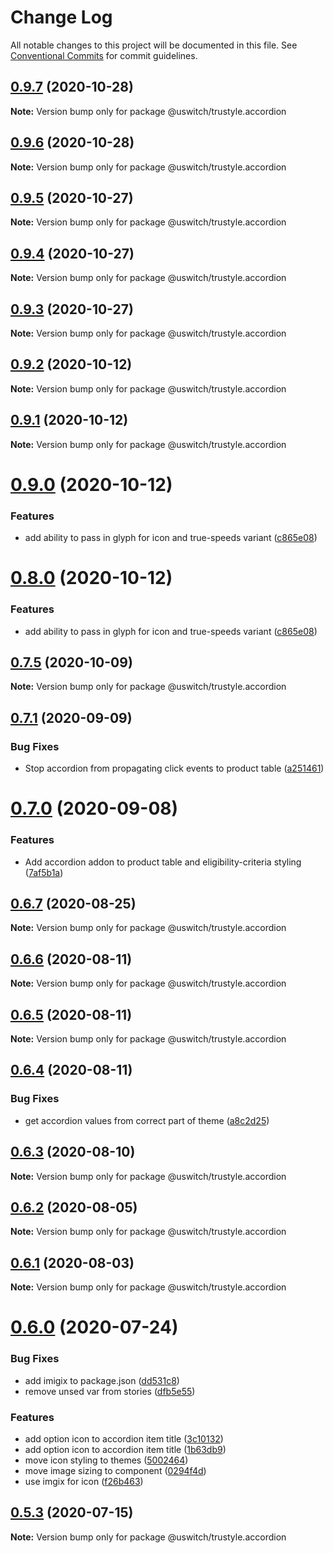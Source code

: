# Change Log

All notable changes to this project will be documented in this file.
See [Conventional Commits](https://conventionalcommits.org) for commit guidelines.

## [0.9.7](https://github.com/uswitch/trustyle/compare/@uswitch/trustyle.accordion@0.9.5...@uswitch/trustyle.accordion@0.9.7) (2020-10-28)

**Note:** Version bump only for package @uswitch/trustyle.accordion





## [0.9.6](https://github.com/uswitch/trustyle/compare/@uswitch/trustyle.accordion@0.9.5...@uswitch/trustyle.accordion@0.9.6) (2020-10-28)

**Note:** Version bump only for package @uswitch/trustyle.accordion





## [0.9.5](https://github.com/uswitch/trustyle/compare/@uswitch/trustyle.accordion@0.9.4...@uswitch/trustyle.accordion@0.9.5) (2020-10-27)

**Note:** Version bump only for package @uswitch/trustyle.accordion





## [0.9.4](https://github.com/uswitch/trustyle/compare/@uswitch/trustyle.accordion@0.9.3...@uswitch/trustyle.accordion@0.9.4) (2020-10-27)

**Note:** Version bump only for package @uswitch/trustyle.accordion





## [0.9.3](https://github.com/uswitch/trustyle/compare/@uswitch/trustyle.accordion@0.9.2...@uswitch/trustyle.accordion@0.9.3) (2020-10-27)

**Note:** Version bump only for package @uswitch/trustyle.accordion





## [0.9.2](https://github.com/uswitch/trustyle/compare/@uswitch/trustyle.accordion@0.9.0...@uswitch/trustyle.accordion@0.9.2) (2020-10-12)

**Note:** Version bump only for package @uswitch/trustyle.accordion





## [0.9.1](https://github.com/uswitch/trustyle/compare/@uswitch/trustyle.accordion@0.9.0...@uswitch/trustyle.accordion@0.9.1) (2020-10-12)

**Note:** Version bump only for package @uswitch/trustyle.accordion





# [0.9.0](https://github.com/uswitch/trustyle/compare/@uswitch/trustyle.accordion@0.7.5...@uswitch/trustyle.accordion@0.9.0) (2020-10-12)


### Features

* add ability to pass in glyph for icon and true-speeds variant ([c865e08](https://github.com/uswitch/trustyle/commit/c865e08))





# [0.8.0](https://github.com/uswitch/trustyle/compare/@uswitch/trustyle.accordion@0.7.5...@uswitch/trustyle.accordion@0.8.0) (2020-10-12)


### Features

* add ability to pass in glyph for icon and true-speeds variant ([c865e08](https://github.com/uswitch/trustyle/commit/c865e08))





## [0.7.5](https://github.com/uswitch/trustyle/compare/@uswitch/trustyle.accordion@0.7.4...@uswitch/trustyle.accordion@0.7.5) (2020-10-09)

**Note:** Version bump only for package @uswitch/trustyle.accordion






## [0.7.1](https://github.com/uswitch/trustyle/compare/@uswitch/trustyle.accordion@0.7.0...@uswitch/trustyle.accordion@0.7.1) (2020-09-09)


### Bug Fixes

* Stop accordion from propagating click events to product table ([a251461](https://github.com/uswitch/trustyle/commit/a251461))





# [0.7.0](https://github.com/uswitch/trustyle/compare/@uswitch/trustyle.accordion@0.6.7...@uswitch/trustyle.accordion@0.7.0) (2020-09-08)


### Features

* Add accordion addon to product table and eligibility-criteria styling ([7af5b1a](https://github.com/uswitch/trustyle/commit/7af5b1a))





## [0.6.7](https://github.com/uswitch/trustyle/compare/@uswitch/trustyle.accordion@0.6.6...@uswitch/trustyle.accordion@0.6.7) (2020-08-25)

**Note:** Version bump only for package @uswitch/trustyle.accordion





## [0.6.6](https://github.com/uswitch/trustyle/compare/@uswitch/trustyle.accordion@0.6.5...@uswitch/trustyle.accordion@0.6.6) (2020-08-11)

**Note:** Version bump only for package @uswitch/trustyle.accordion





## [0.6.5](https://github.com/uswitch/trustyle/compare/@uswitch/trustyle.accordion@0.6.4...@uswitch/trustyle.accordion@0.6.5) (2020-08-11)

**Note:** Version bump only for package @uswitch/trustyle.accordion





## [0.6.4](https://github.com/uswitch/trustyle/compare/@uswitch/trustyle.accordion@0.6.3...@uswitch/trustyle.accordion@0.6.4) (2020-08-11)


### Bug Fixes

* get accordion values from correct part of theme ([a8c2d25](https://github.com/uswitch/trustyle/commit/a8c2d25))





## [0.6.3](https://github.com/uswitch/trustyle/compare/@uswitch/trustyle.accordion@0.6.0...@uswitch/trustyle.accordion@0.6.3) (2020-08-10)

**Note:** Version bump only for package @uswitch/trustyle.accordion





## [0.6.2](https://github.com/uswitch/trustyle/compare/@uswitch/trustyle.accordion@0.6.0...@uswitch/trustyle.accordion@0.6.2) (2020-08-05)

**Note:** Version bump only for package @uswitch/trustyle.accordion





## [0.6.1](https://github.com/uswitch/trustyle/compare/@uswitch/trustyle.accordion@0.6.0...@uswitch/trustyle.accordion@0.6.1) (2020-08-03)

**Note:** Version bump only for package @uswitch/trustyle.accordion





# [0.6.0](https://github.com/uswitch/trustyle/compare/@uswitch/trustyle.accordion@0.5.3...@uswitch/trustyle.accordion@0.6.0) (2020-07-24)


### Bug Fixes

* add imigix to package.json ([dd531c8](https://github.com/uswitch/trustyle/commit/dd531c8))
* remove unsed var from stories ([dfb5e55](https://github.com/uswitch/trustyle/commit/dfb5e55))


### Features

* add option icon to accordion item title ([3c10132](https://github.com/uswitch/trustyle/commit/3c10132))
* add option icon to accordion item title ([1b63db9](https://github.com/uswitch/trustyle/commit/1b63db9))
* move icon styling to themes ([5002464](https://github.com/uswitch/trustyle/commit/5002464))
* move image sizing to component ([0294f4d](https://github.com/uswitch/trustyle/commit/0294f4d))
* use imgix for icon ([f26b463](https://github.com/uswitch/trustyle/commit/f26b463))





## [0.5.3](https://github.com/uswitch/trustyle/compare/@uswitch/trustyle.accordion@0.5.2...@uswitch/trustyle.accordion@0.5.3) (2020-07-15)

**Note:** Version bump only for package @uswitch/trustyle.accordion
